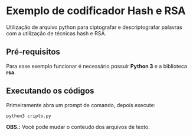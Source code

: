 # Exemplo de codificador Hash e RSA
Utilização de arquivo python para ciptografar e descriptografar palavras com a utilização de técnicas hash e RSA.

## Pré-requisitos
Para esse exemplo funcionar é necessário possuir **Python 3** e a biblioteca **rsa**.

## Executando os códigos
Primeiramente abra um prompt de comando, depois execute:
```
python3 cripto.py
```

**OBS.:** Você pode mudar o conteudo dos arquivos de texto.
